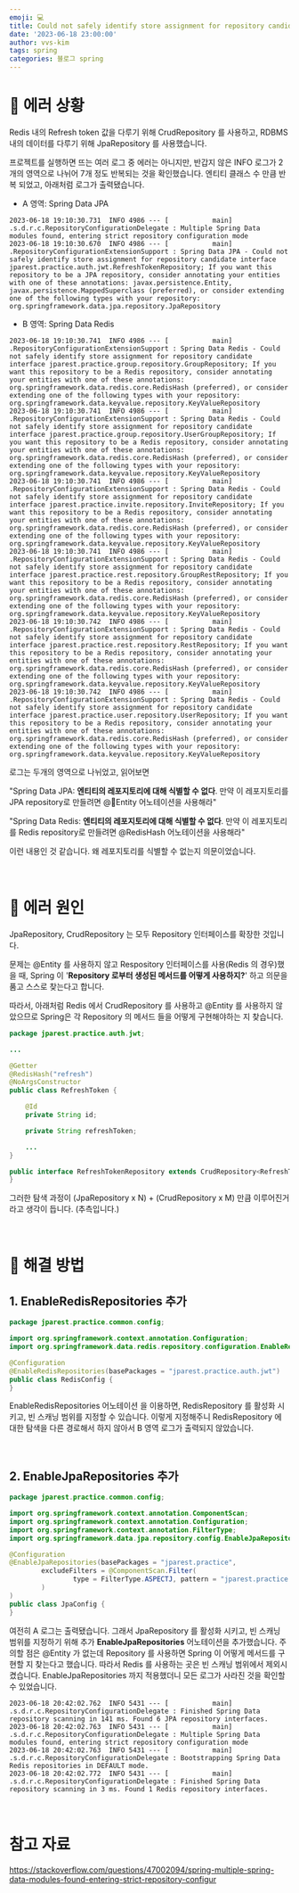 ```yaml
---
emoji: 💻
title: Could not safely identify store assignment for repository candidate interface
date: '2023-06-18 23:00:00'
author: vvs-kim
tags: spring
categories: 블로그 spring
---
```


# 🚫 에러 상황

Redis 내의 Refresh token 값을 다루기 위해 CrudRepository 를 사용하고, RDBMS 내의 데이터를 다루기 위해 JpaRepository 를 사용했습니다.

프로젝트를 실행하면 뜨는 여러 로그 중 에러는 아니지만, 반갑지 않은 INFO 로그가 2개의 영역으로 나뉘어 7개 정도 반복되는 것을 확인했습니다. 엔티티 클래스 수 만큼 반복 되었고, 아래처럼 로그가 출력됐습니다.

- A 영역: Spring Data JPA

```
2023-06-18 19:10:30.731  INFO 4986 --- [           main] .s.d.r.c.RepositoryConfigurationDelegate : Multiple Spring Data modules found, entering strict repository configuration mode
2023-06-18 19:10:30.670  INFO 4986 --- [           main] .RepositoryConfigurationExtensionSupport : Spring Data JPA - Could not safely identify store assignment for repository candidate interface jparest.practice.auth.jwt.RefreshTokenRepository; If you want this repository to be a JPA repository, consider annotating your entities with one of these annotations: javax.persistence.Entity, javax.persistence.MappedSuperclass (preferred), or consider extending one of the following types with your repository: org.springframework.data.jpa.repository.JpaRepository
```

- B 영역: Spring Data Redis

```
2023-06-18 19:10:30.741  INFO 4986 --- [           main] .RepositoryConfigurationExtensionSupport : Spring Data Redis - Could not safely identify store assignment for repository candidate interface jparest.practice.group.repository.GroupRepository; If you want this repository to be a Redis repository, consider annotating your entities with one of these annotations: org.springframework.data.redis.core.RedisHash (preferred), or consider extending one of the following types with your repository: org.springframework.data.keyvalue.repository.KeyValueRepository
2023-06-18 19:10:30.741  INFO 4986 --- [           main] .RepositoryConfigurationExtensionSupport : Spring Data Redis - Could not safely identify store assignment for repository candidate interface jparest.practice.group.repository.UserGroupRepository; If you want this repository to be a Redis repository, consider annotating your entities with one of these annotations: org.springframework.data.redis.core.RedisHash (preferred), or consider extending one of the following types with your repository: org.springframework.data.keyvalue.repository.KeyValueRepository
2023-06-18 19:10:30.741  INFO 4986 --- [           main] .RepositoryConfigurationExtensionSupport : Spring Data Redis - Could not safely identify store assignment for repository candidate interface jparest.practice.invite.repository.InviteRepository; If you want this repository to be a Redis repository, consider annotating your entities with one of these annotations: org.springframework.data.redis.core.RedisHash (preferred), or consider extending one of the following types with your repository: org.springframework.data.keyvalue.repository.KeyValueRepository
2023-06-18 19:10:30.741  INFO 4986 --- [           main] .RepositoryConfigurationExtensionSupport : Spring Data Redis - Could not safely identify store assignment for repository candidate interface jparest.practice.rest.repository.GroupRestRepository; If you want this repository to be a Redis repository, consider annotating your entities with one of these annotations: org.springframework.data.redis.core.RedisHash (preferred), or consider extending one of the following types with your repository: org.springframework.data.keyvalue.repository.KeyValueRepository
2023-06-18 19:10:30.742  INFO 4986 --- [           main] .RepositoryConfigurationExtensionSupport : Spring Data Redis - Could not safely identify store assignment for repository candidate interface jparest.practice.rest.repository.RestRepository; If you want this repository to be a Redis repository, consider annotating your entities with one of these annotations: org.springframework.data.redis.core.RedisHash (preferred), or consider extending one of the following types with your repository: org.springframework.data.keyvalue.repository.KeyValueRepository
2023-06-18 19:10:30.742  INFO 4986 --- [           main] .RepositoryConfigurationExtensionSupport : Spring Data Redis - Could not safely identify store assignment for repository candidate interface jparest.practice.user.repository.UserRepository; If you want this repository to be a Redis repository, consider annotating your entities with one of these annotations: org.springframework.data.redis.core.RedisHash (preferred), or consider extending one of the following types with your repository: org.springframework.data.keyvalue.repository.KeyValueRepository
```

로그는 두개의 영역으로 나뉘었고, 읽어보면

"Spring Data JPA: **엔티티의 레포지토리에 대해 식별할 수 없다**. 만약 이 레포지토리를 JPA repository로 만들려면 @Entity 어노테이션을 사용해라"

"Spring Data Redis: **엔티티의 레포지토리에 대해 식별할 수 없다**. 만약 이 레포지토리를 Redis repository로 만들려면 @RedisHash 어노테이션을 사용해라"

이런 내용인 것 같습니다. 왜 레포지토리를 식별할 수 없는지 의문이었습니다.

<br />

# 📜 에러 원인

JpaRepository, CrudRepository 는 모두 Repository 인터페이스를 확장한 것입니다.

문제는 @Entity 를 사용하지 않고 Respository 인터페이스를 사용(Redis 의 경우)했을 때, Spring 이
'**Repository 로부터 생성된 메서드를 어떻게 사용하지?**' 하고 의문을 품고 스스로 찾는다고 합니다.

따라서, 아래처럼 Redis 에서 CrudRepository 를 사용하고 @Entity 를 사용하지 않았으므로
Spring은 각 Repository 의 메서드 들을 어떻게 구현해야하는 지 찾습니다.

```java
package jparest.practice.auth.jwt;

...

@Getter
@RedisHash("refresh")
@NoArgsConstructor
public class RefreshToken {

    @Id
    private String id;

    private String refreshToken;

    ...
}
```

```java
public interface RefreshTokenRepository extends CrudRepository<RefreshToken, String> {
}

```

그러한 탐색 과정이 (JpaRepository x N) + (CrudRepository x M) 만큼 이루어진거라고 생각이 듭니다. (추측입니다.)

<br />

# 🔑 해결 방법

## 1. EnableRedisRepositories 추가

```java
package jparest.practice.common.config;

import org.springframework.context.annotation.Configuration;
import org.springframework.data.redis.repository.configuration.EnableRedisRepositories;

@Configuration
@EnableRedisRepositories(basePackages = "jparest.practice.auth.jwt")
public class RedisConfig {
}

```

EnableRedisRepositories 어노테이션 을 이용하면,
RedisRepository 를 활성화 시키고, 빈 스캐닝 범위를 지정할 수 있습니다.
이렇게 지정해주니 RedisRepository 에 대한 탐색을 다른 경로해서 하지 않아서 B 영역 로그가 출력되지 않았습니다.

<br />

## 2. EnableJpaRepositories 추가

```java
package jparest.practice.common.config;

import org.springframework.context.annotation.ComponentScan;
import org.springframework.context.annotation.Configuration;
import org.springframework.context.annotation.FilterType;
import org.springframework.data.jpa.repository.config.EnableJpaRepositories;

@Configuration
@EnableJpaRepositories(basePackages = "jparest.practice",
        excludeFilters = @ComponentScan.Filter(
                type = FilterType.ASPECTJ, pattern = "jparest.practice.auth.jwt.*"
        )
)
public class JpaConfig {
}
```

여전히 A 로그는 출력됐습니다.
그래서 JpaRepository 를 활성화 시키고, 빈 스캐닝 범위를 지정하기 위해 추가 **EnableJpaRepositories** 어노테이션을 추가했습니다.
주의할 점은 @Entity 가 없는데 Repository 를 사용하면 Spring 이 어떻게 메서드를 구현할 지 찾는다고 했습니다.
따라서 Redis 를 사용하는 곳은 빈 스캐닝 범위에서 제외시켰습니다.
EnableJpaRepositories 까지 적용했더니 모든 로그가 사라진 것을 확인할 수 있었습니다.

```
2023-06-18 20:42:02.762  INFO 5431 --- [           main] .s.d.r.c.RepositoryConfigurationDelegate : Finished Spring Data repository scanning in 141 ms. Found 6 JPA repository interfaces.
2023-06-18 20:42:02.763  INFO 5431 --- [           main] .s.d.r.c.RepositoryConfigurationDelegate : Multiple Spring Data modules found, entering strict repository configuration mode
2023-06-18 20:42:02.763  INFO 5431 --- [           main] .s.d.r.c.RepositoryConfigurationDelegate : Bootstrapping Spring Data Redis repositories in DEFAULT mode.
2023-06-18 20:42:02.772  INFO 5431 --- [           main] .s.d.r.c.RepositoryConfigurationDelegate : Finished Spring Data repository scanning in 3 ms. Found 1 Redis repository interfaces.
```

<br />

# 참고 자료

https://stackoverflow.com/questions/47002094/spring-multiple-spring-data-modules-found-entering-strict-repository-configur

```toc

```
